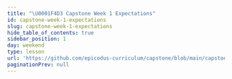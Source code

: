 ```yaml
---
title: "\U0001F4D3 Capstone Week 1 Expectations"
id: capstone-week-1-expectations
slug: capstone-week-1-expectations
hide_table_of_contents: true
sidebar_position: 1
day: weekend
type: lesson
url: 'https://github.com/epicodus-curriculum/capstone/blob/main/capstone_week_1.md'
paginationPrev: null
---
```


